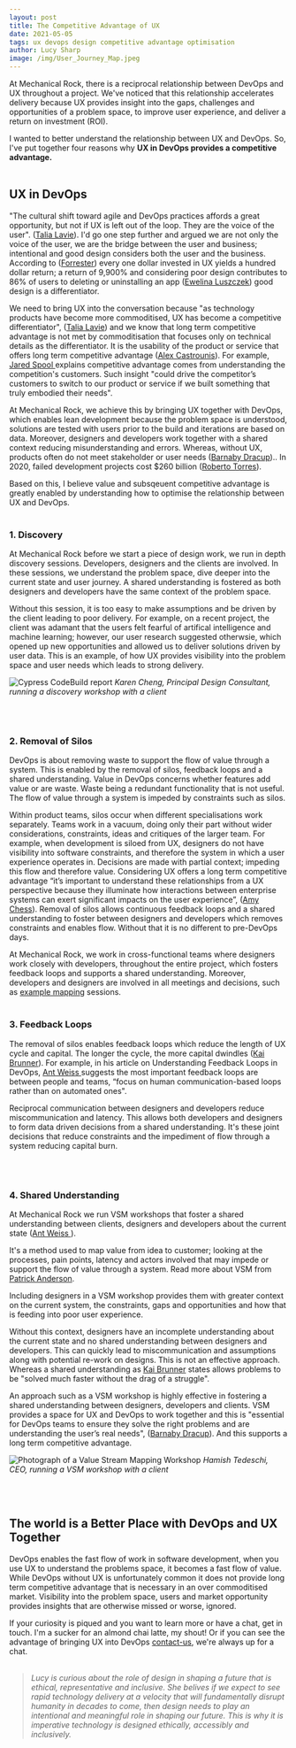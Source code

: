 ```yaml
---
layout: post
title: The Competitive Advantage of UX
date: 2021-05-05
tags: ux devops design competitive advantage optimisation
author: Lucy Sharp
image: /img/User_Journey_Map.jpeg
---
```


At Mechanical Rock, there is a reciprocal relationship between DevOps and UX throughout a project. We've noticed that this relationship accelerates delivery because UX provides insight into the gaps, challenges and opportunities of a problem space, to improve user experience, and deliver a return on investment (ROI).

I wanted to better understand the relationship between UX and DevOps. So, I've put together four reasons why **UX in DevOps provides a competitive advantage.**
<br /><br />

## UX in DevOps

"The cultural shift toward agile and DevOps practices affords a great opportunity, but not if UX is left out of the loop. They are the voice of the user". ([Talia Lavie](https://techbeacon.com/devops/8-ways-integrate-ux-speed-devops)). I'd go one step further and argued we are not only the voice of the user, we are the bridge between the user and business; intentional and good design considers both the user and the business. According to ([Forrester](https://www.forrester.com/report/The+Six+Steps+For+Justifying+Better+UX/-/E-RES117708)) every one dollar invested in UX yields a hundred dollar return; a return of 9,900% and considering poor design contributes to 86% of users to deleting or uninstalling an app ([Ewelina Luszczek](https://medium.com/@ewelina.luszczek/what-is-the-business-value-of-ux-design-affc3a1e370b)) good design is a differentiator.

We need to bring UX into the conversation because "as technology products have become more commoditised, UX has become a competitive differentiator", ([Talia Lavie](https://techbeacon.com/devops/8-ways-integrate-ux-speed-devops)) and we know that long term competitive advantage is not met by commoditisation that focuses only on technical details as the differentiator. It is the usability of the product or service that offers long term competitive advantage ([Alex Castrounis](https://www.innoarchitech.com/blog/why-product-user-experience-design-simplicity-drive-competitive-advantage#:~:text=It's%20all%20about%20competitive%20advantage,leadership%20as%20we'll%20discuss)). For example, [Jared Spool ](https://articles.uie.com/gaining-a-competitive-advantage-with-a-solid-experience-vision/) explains competitive advantage comes from understanding the competition's customers. Such insight "could drive the competitor’s customers to switch to our product or service if we built something that truly embodied their needs".

At Mechanical Rock, we achieve this by bringing UX together with DevOps, which enables lean development because the problem space is understood, solutions are tested with users prior to the build and iterations are based on data. Moreover, designers and developers work together with a shared context reducing misunderstanding and errors. Whereas, without UX, products often do not meet stakeholder or user needs ([Barnaby Dracup](https://www.devopsonline.co.uk/integrating-ux-with-devops/)).. In 2020, failed development projects cost $260 billion ([Roberto Torres](https://www.ciodive.com/news/poor-software-quality-report-2020/593015/)).

Based on this, I believe value and subsqeuent competitive advantage is greatly enabled by understanding how to optimise the relationship between UX and DevOps.
<br /><br />

### 1. Discovery

At Mechanical Rock before we start a piece of design work, we run in depth discovery sessions. Developers, designers and the clients are involved. In these sessions, we understand the problem space, dive deeper into the current state and user journey. A shared understanding is fostered as both designers and developers have the same context of the problem space.

Without this session, it is too easy to make assumptions and be driven by the client leading to poor delivery. For example, on a recent project, the client was adamant that the users felt fearful of artifical intelligence and machine learning; however, our user research suggested otherwsie, which opened up new opportunities and allowed us to deliver solutions driven by user data. This is an example, of how UX provides visibility into the problem space and user needs which leads to strong delivery.

![Cypress CodeBuild report](/img/Quickmail_Discovery.jpg)
_Karen Cheng, Principal Design Consultant, running a discovery workshop with a client_

<br /><br />

### 2. Removal of Silos

DevOps is about removing waste to support the flow of value through a system. This is enabled by the removal of silos, feedback loops and a shared understanding. Value in DevOps concerns whether features add value or are waste. Waste being a redundant functionality that is not useful. The flow of value through a system is impeded by constraints such as silos.

Within product teams, silos occur when different specialisations work separately. Teams work in a vacuum, doing only their part without wider considerations, constraints, ideas and critiques of the larger team. For example, when development is siloed from UX, designers do not have visibility into software constraints, and therefore the system in which a user experience operates in. Decisions are made with partial context; impeding this flow and therefore value. Considering UX offers a long term competitive advantage “it’s important to understand these relationships from a UX perspective because they illuminate how interactions between enterprise systems can exert significant impacts on the user experience”, ([Amy Chess](https://www.uxmatters.com/mt/archives/2019/03/platform-ux-domain-driven-design-concepts-in-enterprise-ux.php)). Removal of silos allows continuous feedback loops and a shared understanding to foster between designers and developers which removes constraints and enables flow. Without that it is no different to pre-DevOps days.

At Mechanical Rock, we work in cross-functional teams where designers work closely with developers, throughout the entire project, which fosters feedback loops and supports a shared understanding. Moreover, developers and designers are involved in all meetings and decisions, such as [example mapping](https://mechanicalrock.github.io/2020/05/18/effective-example-mapping.html) sessions.
<br /><br />

### 3. Feedback Loops

The removal of silos enables feedback loops which reduce the length of UX cycle and capital. The longer the cycle, the more capital dwindles ([Kai Brunner](https://techbeacon.com/enterprise-it/13-ux-principles-it-devops-perspective)). For example, in his article on Understanding Feedback Loops in DevOps, [Ant Weiss ](https://medium.com/@antweiss/understanding-feedback-loops-in-devops-e93b92b74bd1) suggests the most important feedback loops are between people and teams, “focus on human communication-based loops rather than on automated ones".

Reciprocal communication between designers and developers reduce miscommunication and latency. This allows both developers and designers to form data driven decisions from a shared understanding. It's these joint decisions that reduce constraints and the impediment of flow through a system reducing capital burn.

<br /><br />

### 4. Shared Understanding

At Mechanical Rock we run VSM workshops that foster a shared understanding between clients, designers and developers about the current state ([Ant Weiss ](https://medium.com/@antweiss/understanding-feedback-loops-in-devops-e93b92b74bd1)).

It's a method used to map value from idea to customer; looking at the processes, pain points, latency and actors involved that may impede or support the flow of value through a system. Read more about VSM from [Patrick Anderson](https://blog.tasktop.com/did-your-organization-wake-up-as-a-software-company-consider-value-stream-management-vsm/).

Including designers in a VSM workshop provides them with greater context on the current system, the constraints, gaps and opportunities and how that is feeding into poor user experience.

Without this context, designers have an incomplete understanding about the current state and no shared understanding between designers and developers. This can quickly lead to miscommunication and assumptions along with potential re-work on designs. This is not an effective approach. Whereas a shared understanding as [Kai Brunner](https://www.wired.com/insights/2015/01/is-devops-driving-the-future-of-ux-design/discusses) states allows problems to be "solved much faster without the drag of a struggle".

An approach such as a VSM workshop is highly effective in fostering a shared understanding between designers, developers and clients. VSM provides a space for UX and DevOps to work together and this is "essential for DevOps teams to ensure they solve the right problems and are understanding the user’s real needs", ([Barnaby Dracup](https://www.devopsonline.co.uk/integrating-ux-with-devops/)). And this supports a long term competitive advantage.

![Photograph of a Value Stream Mapping Workshop](/img/Value_Stream_Mapping.jpg)
_Hamish Tedeschi, CEO, running a VSM workshop with a client_

<br /><br />

## The world is a Better Place with DevOps and UX Together

DevOps enables the fast flow of work in software development, when you use UX to understand the problems space, it becomes a fast flow of value. While DevOps without UX is unfortunately common it does not provide long term competitive advantage that is necessary in an over commoditised market. Visibility into the problem space, users and market opportunity provides insights that are otherwise missed or worse, ignored.

If your curiosity is piqued and you want to learn more or have a chat, get in touch. I'm a sucker for an almond chai latte, my shout! Or if you can see the advantage of bringing UX into DevOps [contact-us](https://www.mechanicalrock.io/lets-get-started), we're always up for a chat.
<br /><br />

> _Lucy is curious about the role of design in shaping a future that is ethical, representative and inclusive. She belives if we expect to see rapid technology delivery at a velocity that will fundamentally disrupt humanity in decades to come, then design needs to play an intentional and meaningful role in shaping our future. This is why it is imperative technology is designed ethically, accessibly and inclusively._

